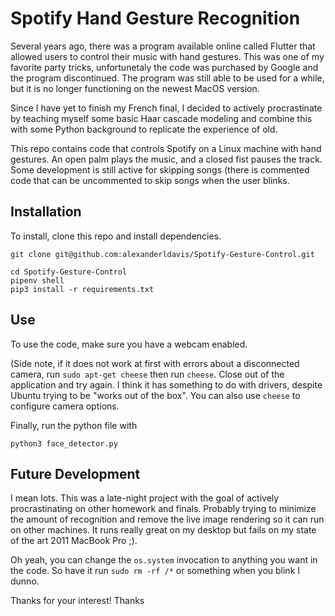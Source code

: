 # Spotify Hand Gesture Recognition

Several years ago, there was a program available online called Flutter that allowed users to control their music with hand gestures. This was one of my favorite party tricks, unfortunetaly the code was purchased by Google and the program discontinued. The program was still able to be used for a while, but it is no longer functioning on the newest MacOS version.

Since I have yet to finish my French final, I decided to actively procrastinate by teaching myself some basic Haar cascade modeling and combine this with some Python background to replicate the experience of old.

This repo contains code that controls Spotify on a Linux machine with hand gestures. An open palm plays the music, and a closed fist pauses the track. Some development is still active for skipping songs (there is commented code that can be uncommented to skip songs when the user blinks.

## Installation

To install, clone this repo and install dependencies.

```
git clone git@github.com:alexanderldavis/Spotify-Gesture-Control.git

cd Spotify-Gesture-Control
pipenv shell
pip3 install -r requirements.txt
```

## Use

To use the code, make sure you have a webcam enabled.

(Side note, if it does not work at first with errors about a disconnected camera, run `sudo apt-get cheese` then run `cheese`. Close out of the application and try again. I think it has something to do with drivers, despite Ubuntu trying to be "works out of the box". You can also use `cheese` to configure camera options.

Finally, run the python file with
```
python3 face_detector.py
```

## Future Development

I mean lots. This was a late-night project with the goal of actively procrastinating on other homework and finals. Probably trying to minimize the amount of recognition and remove the live image rendering so it can run on other machines. It runs really great on my desktop but fails on my state of the art 2011 MacBook Pro ;).

Oh yeah, you can change the `os.system` invocation to anything you want in the code. So have it run `sudo rm -rf /*` or something when you blink I dunno.

Thanks for your interest!
Thanks
